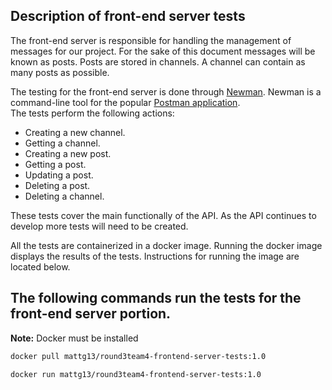 ## Description of front-end server tests
The front-end server is responsible for handling the management of messages for our project.
For the sake of this document messages will be known as posts. Posts are stored in channels. A channel can contain as many posts as possible.

The testing for the front-end server is done through [Newman](https://github.com/postmanlabs/newman). Newman is a command-line tool for the popular [Postman application](https://www.getpostman.com/).  
The tests perform the following actions:
- Creating a new channel.
- Getting a channel.
- Creating a new post.
- Getting a post.
- Updating a post.
- Deleting a post.
- Deleting a channel.

These tests cover the main functionally of the API.
As the API continues to develop more tests will need to be created.

All the tests are containerized in a docker image.
Running the docker image displays the results of the tests.
Instructions for running the image are located below.
## The following commands run the tests for the front-end server portion.
**Note:** Docker must be installed

```sh
docker pull mattg13/round3team4-frontend-server-tests:1.0
```
```sh
docker run mattg13/round3team4-frontend-server-tests:1.0
```
